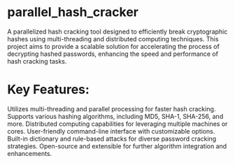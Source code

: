 # parallel_hash_cracker
A parallelized hash cracking tool designed to efficiently break cryptographic hashes using multi-threading and distributed computing techniques. This project aims to provide a scalable solution for accelerating the process of decrypting hashed passwords, enhancing the speed and performance of hash cracking tasks.

# Key Features:

Utilizes multi-threading and parallel processing for faster hash cracking.
Supports various hashing algorithms, including MD5, SHA-1, SHA-256, and more.
Distributed computing capabilities for leveraging multiple machines or cores.
User-friendly command-line interface with customizable options.
Built-in dictionary and rule-based attacks for diverse password cracking strategies.
Open-source and extensible for further algorithm integration and enhancements.
